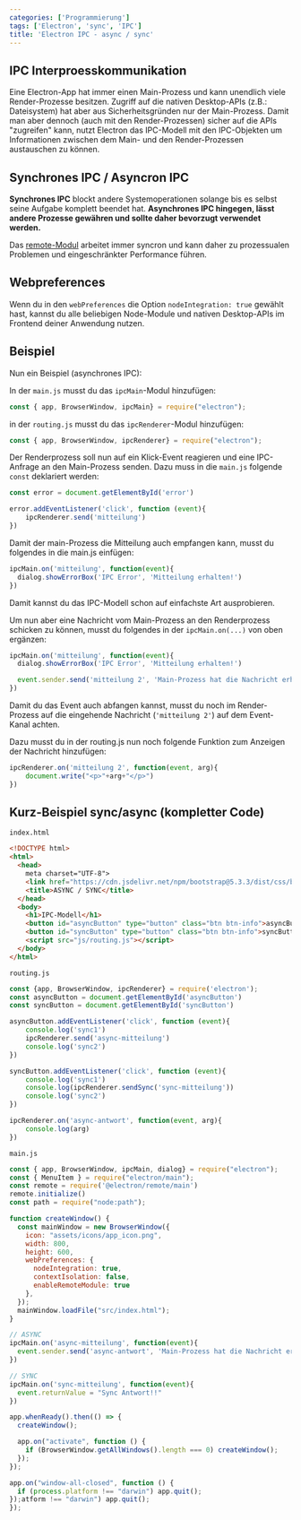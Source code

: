 ```yaml
---
categories: ['Programmierung']
tags: ['Electron', 'sync', 'IPC']
title: 'Electron IPC - async / sync'
---
```


## IPC Interproesskommunikation

Eine Electron-App hat immer einen Main-Prozess und kann unendlich viele Render-Prozesse besitzen. Zugriff auf die nativen Desktop-APIs (z.B.: Dateisystem) hat aber aus Sicherheitsgründen nur der Main-Prozess. Damit man aber dennoch (auch mit den Render-Prozessen) sicher auf die APIs "zugreifen" kann, nutzt Electron das IPC-Modell mit den IPC-Objekten um Informationen zwischen dem Main- und den Render-Prozessen austauschen zu können.

## Synchrones IPC / Asyncron IPC

**Synchrones IPC** blockt andere Systemoperationen solange bis es selbst seine Aufgabe komplett beendet hat. **Asynchrones IPC hingegen, lässt andere Prozesse gewähren und sollte daher bevorzugt verwendet werden.**

Das [remote-Modul](https://www.couchidee.com/posts/electron-remote-modul-child-parent/) arbeitet immer syncron und kann daher zu prozessualen Problemen und eingeschränkter Performance führen.

## Webpreferences

Wenn du in den `webPreferences` die Option `nodeIntegration: true` gewählt hast, kannst du alle beliebigen Node-Module und nativen Desktop-APIs im Frontend deiner Anwendung nutzen.

## Beispiel

Nun ein Beispiel (asynchrones IPC):

In der `main.js` musst du das `ipcMain`-Modul hinzufügen:

```javascript
const { app, BrowserWindow, ipcMain} = require("electron");
```

in der `routing.js` musst du das `ipcRenderer`-Modul hinzufügen:

```javascript
const { app, BrowserWindow, ipcRenderer} = require("electron");
```

Der Renderprozess soll nun auf ein Klick-Event reagieren und eine IPC-Anfrage an den Main-Prozess senden. Dazu muss in die `main.js` folgende `const` deklariert werden:

```javascript
const error = document.getElementById('error')

error.addEventListener('click', function (event){
    ipcRenderer.send('mitteilung')
})
```

Damit der main-Prozess die Mitteilung auch empfangen kann, musst du folgendes in die main.js einfügen:

```javascript
ipcMain.on('mitteilung', function(event){
  dialog.showErrorBox('IPC Error', 'Mitteilung erhalten!')
})
```

Damit kannst du das IPC-Modell schon auf einfachste Art ausprobieren.

Um nun aber eine Nachricht vom Main-Prozess an den Renderprozess schicken zu können, musst du folgendes in der `ipcMain.on(...)` von oben ergänzen:

```javascript
ipcMain.on('mitteilung', function(event){
  dialog.showErrorBox('IPC Error', 'Mitteilung erhalten!')                        

  event.sender.send('mitteilung 2', 'Main-Prozess hat die Nachricht erhalten!')
})
```

Damit du das Event auch abfangen kannst, musst du noch im Render-Prozess auf die eingehende Nachricht (`'mitteilung 2'`) auf dem Event-Kanal achten. 

Dazu musst du in der routing.js nun noch folgende Funktion zum Anzeigen der Nachricht hinzufügen:

```javascript
ipcRenderer.on('mitteilung 2', function(event, arg){
    document.write("<p>"+arg+"</p>")
})
```

## Kurz-Beispiel sync/async (kompletter Code)

`index.html`

```html
<!DOCTYPE html>
<html>
  <head>
    meta charset="UTF-8">
    <link href="https://cdn.jsdelivr.net/npm/bootstrap@5.3.3/dist/css/bootstrap.min.css" rel="stylesheet" integrity="sha384-QWTKZyjpPEjISv5WaRU9OFeRpok6YctnYmDr5pNlyT2bRjXh0JMhjY6hW+ALEwIH" crossorigin="anonymous">
    <title>ASYNC / SYNC</title>
  </head>
  <body>
    <h1>IPC-Modell</h1>
    <button id="asyncButton" type="button" class="btn btn-info">asyncButton</button>
    <button id="syncButton" type="button" class="btn btn-info">syncButton</button>
    <script src="js/routing.js"></script>
  </body>
</html>
```

`routing.js`

```javascript
const {app, BrowserWindow, ipcRenderer} = require('electron');
const asyncButton = document.getElementById('asyncButton')
const syncButton = document.getElementById('syncButton')

asyncButton.addEventListener('click', function (event){
    console.log('sync1')
    ipcRenderer.send('async-mitteilung')
    console.log('sync2')
})

syncButton.addEventListener('click', function (event){
    console.log('sync1')
    console.log(ipcRenderer.sendSync('sync-mitteilung'))
    console.log('sync2')
})

ipcRenderer.on('async-antwort', function(event, arg){
    console.log(arg)
})
```

`main.js`

```javascript
const { app, BrowserWindow, ipcMain, dialog} = require("electron");
const { MenuItem } = require("electron/main");
const remote = require('@electron/remote/main')
remote.initialize()
const path = require("node:path");

function createWindow() {
  const mainWindow = new BrowserWindow({
    icon: "assets/icons/app_icon.png",
    width: 800,
    height: 600,
    webPreferences: {
      nodeIntegration: true,
      contextIsolation: false,
      enableRemoteModule: true
    },
  });
  mainWindow.loadFile("src/index.html");
}

// ASYNC
ipcMain.on('async-mitteilung', function(event){
  event.sender.send('async-antwort', 'Main-Prozess hat die Nachricht erhalten!')
})

// SYNC
ipcMain.on('sync-mitteilung', function(event){
  event.returnValue = "Sync Antwort!!"
})

app.whenReady().then(() => {
  createWindow();

  app.on("activate", function () {
    if (BrowserWindow.getAllWindows().length === 0) createWindow();
  });
});

app.on("window-all-closed", function () {
  if (process.platform !== "darwin") app.quit();
});atform !== "darwin") app.quit();
});
```